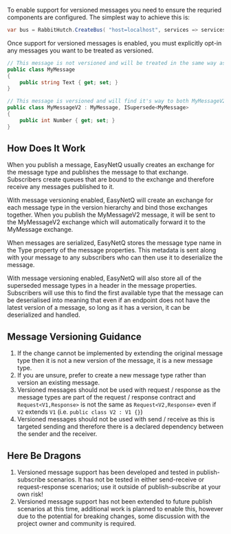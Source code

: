 To enable support for versioned messages you need to ensure the requried components are configured. The simplest way to achieve this is:

```csharp
var bus = RabbitHutch.CreateBus( "host=localhost", services => services.EnableMessageVersioning() )
```
	
Once support for versioned messages is enabled, you must explicitly opt-in any messages you want to be treated as versioned.

```csharp
// This message is not versioned and will be treated in the same way as any other when it is published
public class MyMessage
{
	public string Text { get; set; }
}

// This message is versioned and will find it's way to both MyMessageV2 and MyMessage subscribers
public class MyMessageV2 : MyMessage, ISupersede<MyMessage>
{
	public int Number { get; set; }
}
```
	
## How Does It Work

When you publish a message, EasyNetQ usually creates an exchange for the message type and publishes the message to that exchange. Subscribers create queues that are bound to the exchange and therefore receive any messages published to it.

With message versioning enabled, EasyNetQ will create an exchange for each message type in the version hierarchy and bind those exchanges together. When you publish the MyMessageV2 message, it will be sent to the MyMessageV2 exchange which will automatically forward it to the MyMessage exchange.

When messages are serialized, EasyNetQ stores the message type name in the Type property of the message properties. This metadata is sent along with your message to any subscribers who can then use it to deserialize the message.

With message versioning enabled, EasyNetQ will also store all of the superseded message types in a header in the message properties. Subscribers will use this to find the first available type that the message can be deserialised into meaning that even if an endpoint does not have the latest version
of a message, so long as it has a version, it can be deserialized and handled.

## Message Versioning Guidance

1. If the change cannot be implemented by extending the original message type then it is not a new version of the message, it is a new message type.
1. If you are unsure, prefer to create a new message type rather than version an existing message.
1. Versioned messages should not be used with request / response as the message types are part of the request / response contract and `Request<V1,Response>` is not the same as `Request<V2,Response>` even if `V2` extends `V1` (i.e. `public class V2 : V1 {}`)
1. Versioned messages should not be used with send / receive as this is targeted sending and therefore there is a declared dependency between the sender and the receiver.


## Here Be Dragons

1. Versioned message support has been developed and tested in publish-subscribe scenarios. It has not be tested in either send-receive or request-response scenarios; use it outside of publish-subscribe at your own risk!
1. Versioned message support has not been extended to future publish scenarios at this time, additional work is planned to enable this, however due to the potential for breaking changes, some discussion with the project owner and community is required.